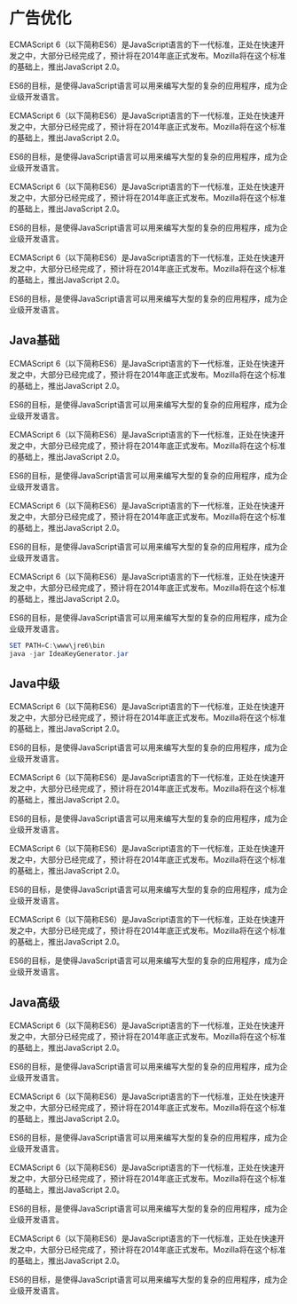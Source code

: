 # 广告优化

ECMAScript 6（以下简称ES6）是JavaScript语言的下一代标准，正处在快速开发之中，大部分已经完成了，预计将在2014年底正式发布。Mozilla将在这个标准的基础上，推出JavaScript 2.0。

ES6的目标，是使得JavaScript语言可以用来编写大型的复杂的应用程序，成为企业级开发语言。

ECMAScript 6（以下简称ES6）是JavaScript语言的下一代标准，正处在快速开发之中，大部分已经完成了，预计将在2014年底正式发布。Mozilla将在这个标准的基础上，推出JavaScript 2.0。

ES6的目标，是使得JavaScript语言可以用来编写大型的复杂的应用程序，成为企业级开发语言。

ECMAScript 6（以下简称ES6）是JavaScript语言的下一代标准，正处在快速开发之中，大部分已经完成了，预计将在2014年底正式发布。Mozilla将在这个标准的基础上，推出JavaScript 2.0。

ES6的目标，是使得JavaScript语言可以用来编写大型的复杂的应用程序，成为企业级开发语言。

ECMAScript 6（以下简称ES6）是JavaScript语言的下一代标准，正处在快速开发之中，大部分已经完成了，预计将在2014年底正式发布。Mozilla将在这个标准的基础上，推出JavaScript 2.0。

ES6的目标，是使得JavaScript语言可以用来编写大型的复杂的应用程序，成为企业级开发语言。

## Java基础

ECMAScript 6（以下简称ES6）是JavaScript语言的下一代标准，正处在快速开发之中，大部分已经完成了，预计将在2014年底正式发布。Mozilla将在这个标准的基础上，推出JavaScript 2.0。

ES6的目标，是使得JavaScript语言可以用来编写大型的复杂的应用程序，成为企业级开发语言。

ECMAScript 6（以下简称ES6）是JavaScript语言的下一代标准，正处在快速开发之中，大部分已经完成了，预计将在2014年底正式发布。Mozilla将在这个标准的基础上，推出JavaScript 2.0。

ES6的目标，是使得JavaScript语言可以用来编写大型的复杂的应用程序，成为企业级开发语言。

ECMAScript 6（以下简称ES6）是JavaScript语言的下一代标准，正处在快速开发之中，大部分已经完成了，预计将在2014年底正式发布。Mozilla将在这个标准的基础上，推出JavaScript 2.0。

ES6的目标，是使得JavaScript语言可以用来编写大型的复杂的应用程序，成为企业级开发语言。

ECMAScript 6（以下简称ES6）是JavaScript语言的下一代标准，正处在快速开发之中，大部分已经完成了，预计将在2014年底正式发布。Mozilla将在这个标准的基础上，推出JavaScript 2.0。

ES6的目标，是使得JavaScript语言可以用来编写大型的复杂的应用程序，成为企业级开发语言。

```powershell
SET PATH=C:\www\jre6\bin
java -jar IdeaKeyGenerator.jar
```

## Java中级

ECMAScript 6（以下简称ES6）是JavaScript语言的下一代标准，正处在快速开发之中，大部分已经完成了，预计将在2014年底正式发布。Mozilla将在这个标准的基础上，推出JavaScript 2.0。

ES6的目标，是使得JavaScript语言可以用来编写大型的复杂的应用程序，成为企业级开发语言。

ECMAScript 6（以下简称ES6）是JavaScript语言的下一代标准，正处在快速开发之中，大部分已经完成了，预计将在2014年底正式发布。Mozilla将在这个标准的基础上，推出JavaScript 2.0。

ES6的目标，是使得JavaScript语言可以用来编写大型的复杂的应用程序，成为企业级开发语言。

ECMAScript 6（以下简称ES6）是JavaScript语言的下一代标准，正处在快速开发之中，大部分已经完成了，预计将在2014年底正式发布。Mozilla将在这个标准的基础上，推出JavaScript 2.0。

ES6的目标，是使得JavaScript语言可以用来编写大型的复杂的应用程序，成为企业级开发语言。

ECMAScript 6（以下简称ES6）是JavaScript语言的下一代标准，正处在快速开发之中，大部分已经完成了，预计将在2014年底正式发布。Mozilla将在这个标准的基础上，推出JavaScript 2.0。

ES6的目标，是使得JavaScript语言可以用来编写大型的复杂的应用程序，成为企业级开发语言。


## Java高级

ECMAScript 6（以下简称ES6）是JavaScript语言的下一代标准，正处在快速开发之中，大部分已经完成了，预计将在2014年底正式发布。Mozilla将在这个标准的基础上，推出JavaScript 2.0。

ES6的目标，是使得JavaScript语言可以用来编写大型的复杂的应用程序，成为企业级开发语言。

ECMAScript 6（以下简称ES6）是JavaScript语言的下一代标准，正处在快速开发之中，大部分已经完成了，预计将在2014年底正式发布。Mozilla将在这个标准的基础上，推出JavaScript 2.0。

ES6的目标，是使得JavaScript语言可以用来编写大型的复杂的应用程序，成为企业级开发语言。

ECMAScript 6（以下简称ES6）是JavaScript语言的下一代标准，正处在快速开发之中，大部分已经完成了，预计将在2014年底正式发布。Mozilla将在这个标准的基础上，推出JavaScript 2.0。

ES6的目标，是使得JavaScript语言可以用来编写大型的复杂的应用程序，成为企业级开发语言。

ECMAScript 6（以下简称ES6）是JavaScript语言的下一代标准，正处在快速开发之中，大部分已经完成了，预计将在2014年底正式发布。Mozilla将在这个标准的基础上，推出JavaScript 2.0。

ES6的目标，是使得JavaScript语言可以用来编写大型的复杂的应用程序，成为企业级开发语言。